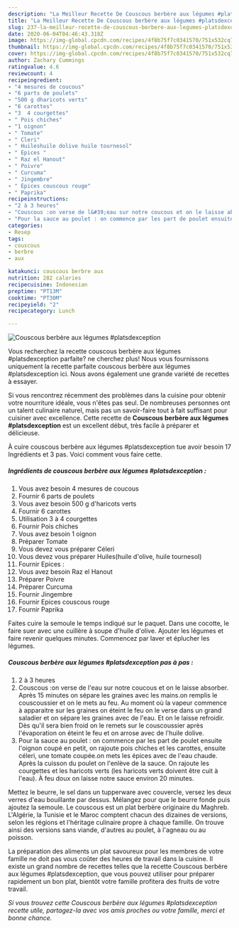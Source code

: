```yaml
---
description: "La Meilleur Recette De Couscous berbère aux légumes #platsdexception"
title: "La Meilleur Recette De Couscous berbère aux légumes #platsdexception"
slug: 237-la-meilleur-recette-de-couscous-berbere-aux-legumes-platsdexception
date: 2020-06-04T04:46:43.318Z
image: https://img-global.cpcdn.com/recipes/4f8b75f7c0341570/751x532cq70/couscous-berbere-aux-legumes-platsdexception-photo-principale-de-la-recette.jpg
thumbnail: https://img-global.cpcdn.com/recipes/4f8b75f7c0341570/751x532cq70/couscous-berbere-aux-legumes-platsdexception-photo-principale-de-la-recette.jpg
cover: https://img-global.cpcdn.com/recipes/4f8b75f7c0341570/751x532cq70/couscous-berbere-aux-legumes-platsdexception-photo-principale-de-la-recette.jpg
author: Zachary Cummings
ratingvalue: 4.6
reviewcount: 4
recipeingredient:
- "4 mesures de coucous"
- "6 parts de poulets"
- "500 g dharicots verts"
- "6 carottes"
- "3  4 courgettes"
- " Pois chiches"
- "1 oignon"
- " Tomate"
- " Cleri"
- " Huileshuile dolive huile tournesol"
- " Epices "
- " Raz el Hanout"
- " Poivre"
- " Curcuma"
- " Jingembre"
- " Epices couscous rouge"
- " Paprika"
recipeinstructions:
- "2 à 3 heures"
- "Couscous :on verse de l&#39;eau sur notre coucous et on le laisse absorber. Après 15 minutes on sépare les graines avec les mains.on remplis le couscoussier et on le mets au feu. Au moment où la vapeur commence à apparaitre sur les graines on éteint le feu on le verse dans un grand saladier et on sépare les graines avec de l&#39;eau. Et on le laisse refroidir. Dès qu&#39;il sera bien froid on le remets sur le couscoussier après l&#39;évaporation on éteint le feu et on arrose avec de l&#39;huile dolive."
- "Pour la sauce au poulet : on commence par les part de poulet ensuite l&#39;oignon coupé en petit, on rajoute pois chiches et les carottes, ensuite céleri, une tomate coupée.on mets les épices avec de l&#39;eau chaude. Après la cuisson du poulet on l&#39;enlève de la sauce. On rajoute les courgettes et les haricots verts (les haricots verts doivent être cuit à l&#39;eau). À feu doux on laisse notre sauce environ 20 minutes."
categories:
- Resep
tags:
- couscous
- berbre
- aux

katakunci: couscous berbre aux 
nutrition: 282 calories
recipecuisine: Indonesian
preptime: "PT13M"
cooktime: "PT30M"
recipeyield: "2"
recipecategory: Lunch

---
```



![Couscous berbère aux légumes #platsdexception](https://img-global.cpcdn.com/recipes/4f8b75f7c0341570/751x532cq70/couscous-berbere-aux-legumes-platsdexception-photo-principale-de-la-recette.jpg)

Vous recherchez la recette couscous berbère aux légumes #platsdexception parfaite? ne cherchez plus! Nous vous fournissons uniquement la recette parfaite couscous berbère aux légumes #platsdexception ici. Nous avons également une grande variété de recettes à essayer.

Si vous rencontrez récemment des problèmes dans la cuisine pour obtenir votre nourriture idéale, vous n'êtes pas seul. De nombreuses personnes ont un talent culinaire naturel, mais pas un savoir-faire tout à fait suffisant pour cuisiner avec excellence. Cette recette de <strong> Couscous berbère aux légumes #platsdexception </strong> est un excellent début, très facile à préparer et délicieuse.

<!--inarticleads1-->

À cuire couscous berbère aux légumes #platsdexception tue avoir besoin 17 Ingrédients et 3 pas. Voici comment vous faire cette.

##### Ingrédients de couscous berbère aux légumes #platsdexception :

1. Vous avez besoin 4 mesures de coucous
1. Fournir 6 parts de poulets
1. Vous avez besoin 500 g d&#39;haricots verts
1. Fournir 6 carottes
1. Utilisation 3 à 4 courgettes
1. Fournir  Pois chiches
1. Vous avez besoin 1 oignon
1. Préparer  Tomate
1. Vous devez vous préparer  Céleri
1. Vous devez vous préparer  Huiles(huile d&#39;olive, huile tournesol)
1. Fournir  Epices :
1. Vous avez besoin  Raz el Hanout
1. Préparer  Poivre
1. Préparer  Curcuma
1. Fournir  Jingembre
1. Fournir  Epices couscous rouge
1. Fournir  Paprika


Faites cuire la semoule le temps indiqué sur le paquet. Dans une cocotte, le faire suer avec une cuillère à soupe d&#39;huile d&#39;olive. Ajouter les légumes et faire revenir quelques minutes. Commencez par laver et éplucher les légumes. 

<!--inarticleads2-->

##### Couscous berbère aux légumes #platsdexception pas à pas :

1. 2 à 3 heures
1. Couscous :on verse de l&#39;eau sur notre coucous et on le laisse absorber. Après 15 minutes on sépare les graines avec les mains.on remplis le couscoussier et on le mets au feu. Au moment où la vapeur commence à apparaitre sur les graines on éteint le feu on le verse dans un grand saladier et on sépare les graines avec de l&#39;eau. Et on le laisse refroidir. Dès qu&#39;il sera bien froid on le remets sur le couscoussier après l&#39;évaporation on éteint le feu et on arrose avec de l&#39;huile dolive.
1. Pour la sauce au poulet : on commence par les part de poulet ensuite l&#39;oignon coupé en petit, on rajoute pois chiches et les carottes, ensuite céleri, une tomate coupée.on mets les épices avec de l&#39;eau chaude. Après la cuisson du poulet on l&#39;enlève de la sauce. On rajoute les courgettes et les haricots verts (les haricots verts doivent être cuit à l&#39;eau). À feu doux on laisse notre sauce environ 20 minutes.


Mettez le beurre, le sel dans un tupperware avec couvercle, versez les deux verres d&#39;eau bouillante par dessus. Mélangez pour que le beurre fonde puis ajoutez la semoule. Le couscous est un plat berbère originaire du Maghreb. L&#39;Algérie, la Tunisie et le Maroc comptent chacun des dizaines de versions, selon les régions et l&#39;héritage culinaire propre à chaque famille. On trouve ainsi des versions sans viande, d&#39;autres au poulet, à l&#39;agneau ou au poisson. 

<!--inarticleads1-->

<p>
La préparation des aliments un plat savoureux pour les membres de votre famille ne doit pas vous coûter des heures de travail dans la cuisine. Il existe un grand nombre de recettes telles que la recette Couscous berbère aux légumes #platsdexception, que vous pouvez utiliser pour préparer rapidement un bon plat, bientôt votre famille profitera des fruits de votre travail.
</p>

<p>
<i>Si vous trouvez cette Couscous berbère aux légumes #platsdexception recette utile, partagez-la avec vos amis proches ou votre famille, merci et bonne chance.</i>
</p>
